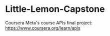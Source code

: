 # Little-Lemon-Capstone
Coursera Meta's course APIs final project: https://www.coursera.org/learn/apis

